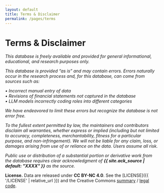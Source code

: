 ```yaml
---
layout: default
title: Terms & Disclaimer
permalink: /pages/terms
---
```


# Terms & Disclaimer

*This database is freely available and provided for general informational, educational, and research purposes only.*

*This database is provided “as is” and may contain errors. Errors naturally occur in the research process and, for this database, can come from sources such as:*

*• Incorrect manual entry of data*  
*• Revisions of financial statements not captured in the database*  
*• LLM models incorrectly coding roles into different categories*  

*We have endeavored to limit these errors but recognize the database is not error free.*

*To the fullest extent permitted by law, the maintainers and contributors disclaim all warranties, whether express or implied (including but not limited to accuracy, completeness, merchantability, fitness for a particular purpose, and non-infringement). We will not be liable for any claim, loss, or damages arising from use of or reliance on the data. Users assume all risk.*

*Public use or distribution of a substantial portion or derivative work from the database requires clear acknowledgment of **{{ site.ack_source | default: "XXXX" }}** as the source.*

**License.** Data are released under **CC BY-NC 4.0**. See the [LICENSE]({{ '/LICENSE' | relative_url }}) and the Creative Commons [summary](https://creativecommons.org/licenses/by-nc/4.0/) / [legal code](https://creativecommons.org/licenses/by-nc/4.0/legalcode.en).
